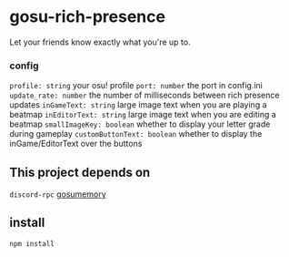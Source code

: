 # gosu-rich-presence

Let your friends know exactly what you're up to.

### config

`profile: string` your osu! profile
`port: number` the port in config.ini
`update_rate: number` the number of milliseconds between rich presence updates
`inGameText: string` large image text when you are playing a beatmap
`inEditorText: string` large image text when you are editing a beatmap
`smallImageKey: boolean` whether to display your letter grade during gameplay
`customButtonText: boolean` whether to display the inGame/EditorText over the buttons

## This project depends on

`discord-rpc`
[gosumemory](https://github.com/l3lackShark/gosumemory)

## install

`npm install`
